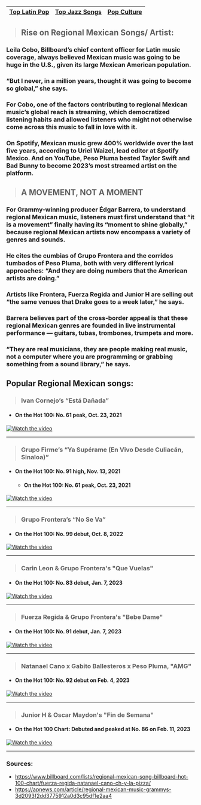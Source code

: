 | [ Top Latin Pop](popLatinPop.md) | [ Top Jazz Songs](topJazz.md) | [Pop Culture](pop-culture.md) |
| ---------- | --------- | -------- |

> ## Rise on Regional Mexican Songs/ Artist:
### Leila Cobo, Billboard’s chief content officer for Latin music coverage, always believed Mexican music was going to be huge in the U.S., given its large Mexican American population.

### “But I never, in a million years, thought it was going to become so global,” she says.

### For Cobo, one of the factors contributing to regional Mexican music’s global reach is streaming, which democratized listening habits and allowed listeners who might not otherwise come across this music to fall in love with it.

### On Spotify, Mexican music grew 400% worldwide over the last five years, according to Uriel Waizel, lead editor at Spotify Mexico. And on YouTube, Peso Pluma bested Taylor Swift and Bad Bunny to become 2023’s most streamed artist on the platform.

> ## A MOVEMENT, NOT A MOMENT
### For Grammy-winning producer Édgar Barrera, to understand regional Mexican music, listeners must first understand that “it is a movement” finally having its “moment to shine globally,” because regional Mexican artists now encompass a variety of genres and sounds.

### He cites the cumbias of Grupo Frontera and the corridos tumbados of Peso Pluma, both with very different lyrical approaches: “And they are doing numbers that the American artists are doing.”

### Artists like Frontera, Fuerza Regida and Junior H are selling out “the same venues that Drake goes to a week later,” he says.

### Barrera believes part of the cross-border appeal is that these regional Mexican genres are founded in live instrumental performance — guitars, tubas, trombones, trumpets and more.

### “They are real musicians, they are people making real music, not a computer where you are programming or grabbing something from a sound library,” he says.

## Popular Regional Mexican songs:
> ### Ivan Cornejo’s “Está Dañada”
- #### On the Hot 100: No. 61 peak, Oct. 23, 2021
[![Watch the video](ivanCornejo.webp)](https://www.youtube.com/watch?v=OdDzZvwUmJE)

---

> ### Grupo Firme’s “Ya Supérame (En Vivo Desde Culiacán, Sinaloa)”
- #### On the Hot 100: No. 91 high, Nov. 13, 2021
  - #### On the Hot 100: No. 61 peak, Oct. 23, 2021
[![Watch the video](grupoFirme.webp)](https://www.youtube.com/watch?v=wLrtHQSDPys)

--- 
> ### Grupo Frontera’s “No Se Va”
- #### On the Hot 100: No. 99 debut, Oct. 8, 2022
[![Watch the video](grupoFrontera2.webp)](https://www.youtube.com/watch?v=VtKcDwz6hiM)

---

> ### Carin Leon & Grupo Frontera's "Que Vuelas"
- #### On the Hot 100: No. 83 debut, Jan. 7, 2023
[![Watch the video](carinleon.webp)](https://www.youtube.com/watch?v=gG3516BF5_w)

---

> ### Fuerza Regida & Grupo Frontera's "Bebe Dame"
- #### On the Hot 100: No. 91 debut, Jan. 7, 2023
[![Watch the video](fuerzaRegida.webp)](https://www.youtube.com/watch?v=Oie--p6YqJo)

---

> ### Natanael Cano x Gabito Ballesteros x Peso Pluma, "AMG"
- #### On the Hot 100: No. 92 debut on Feb. 4, 2023
[![Watch the video](natanaelcano.webp)](https://www.youtube.com/watch?v=DWRj2BB8YHs)

---

> ### Junior H & Oscar Maydon's "Fin de Semana"
- #### On the Hot 100 Chart: Debuted and peaked at No. 86 on Feb. 11, 2023
[![Watch the video](juniorh2.webp)](https://www.youtube.com/watch?v=DWRj2BB8YHs)

---

### Sources:
- https://www.billboard.com/lists/regional-mexican-song-billboard-hot-100-chart/fuerza-regida-natanael-cano-ch-y-la-pizza/
- https://apnews.com/article/regional-mexican-music-grammys-3d2093f2dd3775912a0d3c95df1e2aa4
